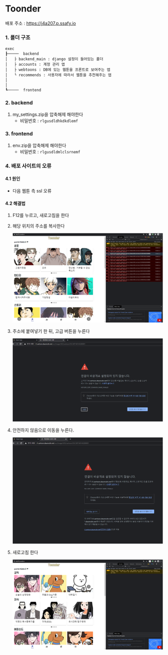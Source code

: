 # Toonder

배포 주소 : https://j4a207.p.ssafy.io





### 1. 폴더 구조

```
exec
┠─────	backend
│	├ backend_main : django 설정이 들어있는 폴더
│	├ accounts : 계정 관리 앱
│	├ webtoons : DB에 있는 웹툰을 프론트로 보여주는 앱
│	└ recommends : 사용자에 따라서 웹툰을 추천해주는 앱
│
│
┗─────	frontend
```





### 2. backend

1. my_settings.zip을 압축해제 해야한다
   - 비밀번호 : `rlgusdldhkdkdlemf`





### 3. frontend

1. env.zip을 압축해제 해야한다
   - 비밀번호 : `rlgusdldmlclsrnemf`





### 4. 배포 사이트의 오류

#### 4.1 원인

- 다음 웹툰 측 ssl 오류



#### 4.2 해결법

1. F12를 누르고, 새로고침을 한다

2. 해당 위치의 주소를 복사한다

   ![solution_1](README.assets/daumcomicserror_1.png)

3. 주소에 붙여넣기 한 뒤, 고급 버튼을 누른다

   ![solution_2](README.assets/daumcomicserror_2.png)

4. 안전하지 않음으로 이동을 누른다.

   ![solution_3](README.assets/daumcomicserror_3.png)

5. 새로고침 한다

   ![solution_4](README.assets/daumcomicserror_4.png)

